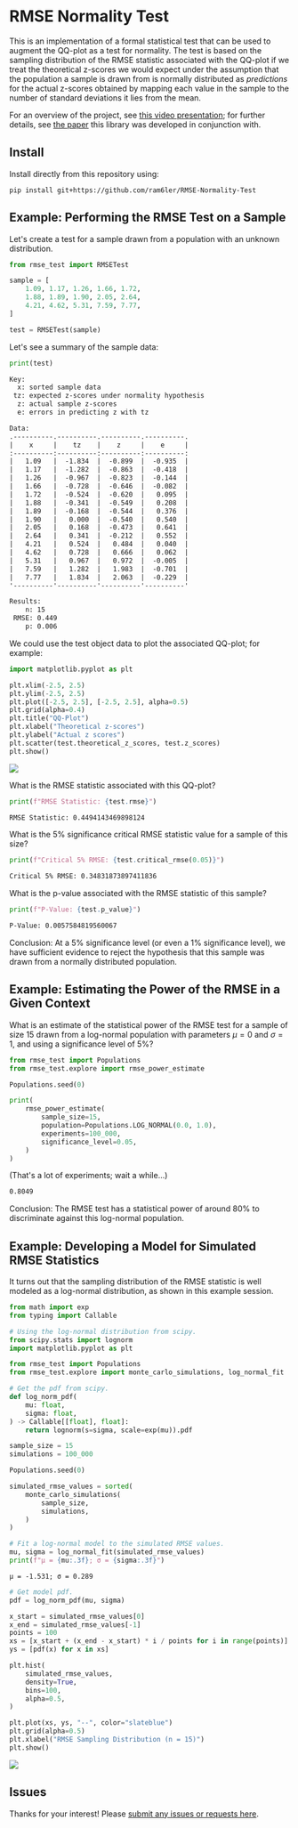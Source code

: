 # RMSE Normality Test

This is an implementation of a formal statistical test that can be used to augment the QQ-plot as a test for normality. The test is based on the sampling distribution of the RMSE statistic associated with the QQ-plot if we treat the theoretical z-scores we would expect under the assumption that the population a sample is drawn from is normally distributed as *predictions* for the actual z-scores obtained by mapping each value in the sample to the number of standard deviations it lies from the mean.

For an overview of the project, see [this video presentation](https://youtu.be/kQ64O7N9kSA?si=eAhRrcPQdi-m_MaO); for further details, see [the paper](docs/RMSE%20Normality%20Test.pdf) this library was developed in conjunction with.

## Install

Install directly from this repository using:

```text
pip install git+https://github.com/ram6ler/RMSE-Normality-Test
```

## Example: Performing the RMSE Test on a Sample

Let's create a test for a sample drawn from a population with an unknown distribution.

```py
from rmse_test import RMSETest

sample = [
    1.09, 1.17, 1.26, 1.66, 1.72,
    1.88, 1.89, 1.90, 2.05, 2.64,
    4.21, 4.62, 5.31, 7.59, 7.77,
]

test = RMSETest(sample)
```

Let's see a summary of the sample data:

```py
print(test)
```

```txt
Key:
  x: sorted sample data                           
 tz: expected z-scores under normality hypothesis 
  z: actual sample z-scores                       
  e: errors in predicting z with tz   

Data:
.----------.----------.----------.----------.
|    x     |    tz    |    z     |    e     |
:----------:----------:----------:----------:
|   1.09   |  -1.834  |  -0.899  |  -0.935  |
|   1.17   |  -1.282  |  -0.863  |  -0.418  |
|   1.26   |  -0.967  |  -0.823  |  -0.144  |
|   1.66   |  -0.728  |  -0.646  |  -0.082  |
|   1.72   |  -0.524  |  -0.620  |   0.095  |
|   1.88   |  -0.341  |  -0.549  |   0.208  |
|   1.89   |  -0.168  |  -0.544  |   0.376  |
|   1.90   |   0.000  |  -0.540  |   0.540  |
|   2.05   |   0.168  |  -0.473  |   0.641  |
|   2.64   |   0.341  |  -0.212  |   0.552  |
|   4.21   |   0.524  |   0.484  |   0.040  |
|   4.62   |   0.728  |   0.666  |   0.062  |
|   5.31   |   0.967  |   0.972  |  -0.005  |
|   7.59   |   1.282  |   1.983  |  -0.701  |
|   7.77   |   1.834  |   2.063  |  -0.229  |
'----------'----------'----------'----------'

Results:
    n: 15
 RMSE: 0.449
    p: 0.006
```

We could use the test object data to plot the associated QQ-plot; for example:

```py
import matplotlib.pyplot as plt

plt.xlim(-2.5, 2.5)
plt.ylim(-2.5, 2.5)
plt.plot([-2.5, 2.5], [-2.5, 2.5], alpha=0.5)
plt.grid(alpha=0.4)
plt.title("QQ-Plot")
plt.xlabel("Theoretical z-scores")
plt.ylabel("Actual z scores")
plt.scatter(test.theoretical_z_scores, test.z_scores)
plt.show()
```

![](docs/qq-plot.png)

What is the RMSE statistic associated with this QQ-plot?

```py
print(f"RMSE Statistic: {test.rmse}")
```

```txt
RMSE Statistic: 0.4494143469898124
```

What is the 5% significance critical RMSE statistic value for a sample of this size?

```py
print(f"Critical 5% RMSE: {test.critical_rmse(0.05)}")
```

```txt
Critical 5% RMSE: 0.34831873897411836
```

What is the p-value associated with the RMSE statistic of this sample?

```py
print(f"P-Value: {test.p_value}")
```

```txt
P-Value: 0.0057584819560067
```

Conclusion: At a 5% significance level (or even a 1% significance level), we have sufficient evidence to reject the hypothesis that this sample was drawn from a normally distributed population.

## Example: Estimating the Power of the RMSE in a Given Context

What is an estimate of the statistical power of the RMSE test for a sample of size 15 drawn from a log-normal population with parameters $\mu=0$ and $\sigma=1$, and using a significance level of 5%?

```python
from rmse_test import Populations
from rmse_test.explore import rmse_power_estimate

Populations.seed(0)

print(
    rmse_power_estimate(
        sample_size=15,
        population=Populations.LOG_NORMAL(0.0, 1.0),
        experiments=100_000,
        significance_level=0.05,
    )
)
```

(That's a lot of experiments; wait a while...)

```txt
0.8049
```

Conclusion: The RMSE test has a statistical power of around 80% to discriminate against this log-normal population.


## Example: Developing a Model for Simulated RMSE Statistics

It turns out that the sampling distribution of the RMSE statistic is well modeled as a log-normal distribution, as shown in this example session.

```python
from math import exp
from typing import Callable

# Using the log-normal distribution from scipy.
from scipy.stats import lognorm
import matplotlib.pyplot as plt

from rmse_test import Populations
from rmse_test.explore import monte_carlo_simulations, log_normal_fit

# Get the pdf from scipy.
def log_norm_pdf(
    mu: float,
    sigma: float,
) -> Callable[[float], float]:
    return lognorm(s=sigma, scale=exp(mu)).pdf

sample_size = 15
simulations = 100_000

Populations.seed(0)

simulated_rmse_values = sorted(
    monte_carlo_simulations(
        sample_size,
        simulations,
    )
)

# Fit a log-normal model to the simulated RMSE values.
mu, sigma = log_normal_fit(simulated_rmse_values)
print(f"μ = {mu:.3f}; σ = {sigma:.3f}")
```
```text
μ = -1.531; σ = 0.289
```
```python
# Get model pdf.
pdf = log_norm_pdf(mu, sigma)

x_start = simulated_rmse_values[0]
x_end = simulated_rmse_values[-1]
points = 100
xs = [x_start + (x_end - x_start) * i / points for i in range(points)]
ys = [pdf(x) for x in xs]

plt.hist(
    simulated_rmse_values,
    density=True,
    bins=100,
    alpha=0.5,
)

plt.plot(xs, ys, "--", color="slateblue")
plt.grid(alpha=0.5)
plt.xlabel("RMSE Sampling Distribution (n = 15)")
plt.show()
```

![](docs/fit.png)

## Issues

Thanks for your interest! Please [submit any issues or requests here](https://github.com/ram6ler/RMSE-Normality-Test/issues).